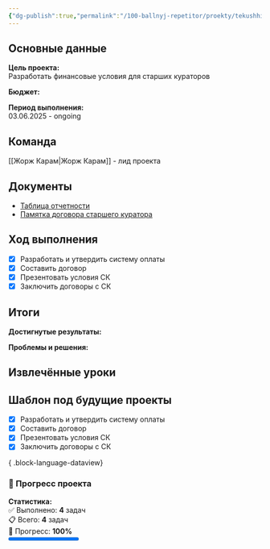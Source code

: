 ```yaml
---
{"dg-publish":true,"permalink":"/100-ballnyj-repetitor/proekty/tekushhie-proekty/proekt-oplaty-starshim-kuratoram-25-26/","tags":["#текущие_проекты"]}
---
```


## Основные данные

**Цель проекта:**  
Разработать финансовые условия для старших кураторов

**Бюджет:**  


**Период выполнения:**  
03.06.2025 - ongoing

## Команда
[[Жорж Карам\|Жорж Карам]] - лид проекта  
## Документы

- [Таблица отчетности](https://docs.google.com/spreadsheets/d/1y783ya4D5I5ZiVc6aKQ_p1bNIJIBx2LZTWhORybIk4I/edit?gid=914304431#gid=914304431)
- [Памятка договора старшего куратора](https://docs.google.com/document/d/1sfrN9awJK4bhLJy9-iczsMasdQABRAU_noqRvcLzC2Y/edit?tab=t.0)
## Ход выполнения

- [x] Разработать и утвердить систему оплаты
- [x] Составить договор
- [x] Презентовать условия СК
- [x] Заключить договоры с СК

## Итоги

**Достигнутые результаты:**


**Проблемы и решения:**


## Извлечённые уроки

  

## Шаблон под будущие проекты

- [x] Разработать и утвердить систему оплаты
- [x] Составить договор
- [x] Презентовать условия СК
- [x] Заключить договоры с СК

{ .block-language-dataview}

<span><span><h3 data-heading="🚀 Прогресс проекта" dir="auto">🚀 Прогресс проекта</h3>
<p dir="auto"><strong>Статистика:</strong><br>
✅ Выполнено: <strong>4</strong> задач<br>
📋 Всего: <strong>4</strong> задач<br>
🎯 Прогресс: <strong>100%</strong><br>
<progress max="100" value="100"></progress></p></span></span>





